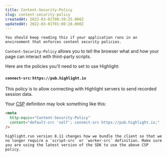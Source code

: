 ```yaml
---
title: Content-Security-Policy
slug: content-security-policy
createdAt: 2022-03-01T00:39:25.000Z
updatedAt: 2022-03-01T01:08:28.000Z
---
```


```hint
You should keep reading this if your application runs in an environment that enforces content security policies.
```

`Content-Security-Policy` allows you to tell the browser what and how your page can interact with third-party scripts.

Here are the policies you'll need to set to use Highlight:

#### `connect-src`: `https://pub.highlight.io`
This policy is to allow connecting with Highlight servers to send recorded session data.

Your [CSP](https://developer.mozilla.org/en-US/docs/Web/HTTP/CSP) definition may look something like this:

```html
<meta
  http-equiv="Content-Security-Policy"
  content="default-src 'self'; connect-src https://pub.highlight.io;"
/>
```

```hint
highlight.run version 8.11 changes how we bundle the client so that we no longer require a `script-src` or `worker-src` definition. Make sure you are using the latest version of the SDK to use the above CSP policy.
```
